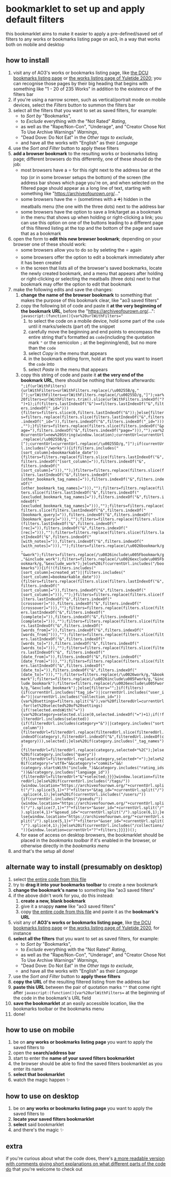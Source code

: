 # bookmarklet to set up and apply default filters
this bookmarklet aims to make it easier to apply a pre-defined/saved set of filters to any works or bookmarks listing page on ao3, in a way that works both on mobile and desktop

## how to install
1. visit any of AO3's works or bookmarks listing page, like [the DCU bookmarks listing page](https://archiveofourown.org/tags/DCU/bookmarks) or [the works listing page of Yuletide 2020](https://archiveofourown.org/collections/yuletide2020/works); you can recognise those pages by their big heading that begins with something like "1 - 20 of 235 Works" in addition to the existence of the filters bar
2. if you're using a narrow screen, such as vertical/portrait mode on mobile devices, select the _Filters_ button to summon the filters bar
3. select all the filters that you want to set as saved filters, for example:
    - to _Sort by_ "Bookmarks",
    - to _Exclude_ everything with the "Not Rated" _Rating_,
    - as well as the "Rape/Non-Con", "Underage", and "Creator Chose Not To Use Archive Warnings" _Warnings_, 
    - "Dead Dove: Do Not Eat" in the _Other tags to exclude_,
    - and have all the works with "English" as their _Language_
4. use the _Sort and Filter_ button to apply these filters
5. **add a browser bookmark** to the resulting works or bookmarks listing page; different browsers do this differently, one of these should do the job:
    - most browsers have a :star: for this right next to the address bar at the top (or in some browser setups the bottom) of the screen (the address bar shows which page you're on, and when selected on the filtered page should appear as a long line of text, starting with something like "https://archiveofourown.org/..."
    - some browsers have the :star: (sometimes with a :heavy_plus_sign:) hidden in the meatballs menu (the one with the three dots) next to the address bar
    - some browsers have the option to save a link/target as a bookmark in the menu that shows up when holding or right-clicking a link; you can use this option on one of the buttons leading to a different page of this filtered listing at the top and the bottom of the page and save that as a bookmark
6. open the form to **edit this new browser bookmark**; depending on your browser one of these should work:
    - some browsers allow you to do so by seleting the :star: again
    - some browsers offer the option to edit a bookmark immediately after it has been created
    - in the screen that lists all of the browser's saved bookmarks, locate the newly created bookmark, and a menu that appears after holding or right-clicking or selecting the meatballs (three dots) next to that bookmark may offer the option to edit that bookmark
7. make the following edits and save the changes:
    1. **change the name of the browser bookmark** to something that makes the purpose of this bookmark clear, like "ao3 saved filters"
    2. copy the following bit of code and paste it **at the very beginning of the bookmark URL**, before the "https://archiveofourown.org/...": `javascript:(function(){var%20urlWithFilters="`
        1. to select the code on a mobile device, hold some part of the `code` until it marks/selects (part of) the snippet
        2. carefully move the beginning and end points to encompass the entire string that's formatted as `code`(including the quotation mark `"` or the semicolon `;` at the beginning/end), but no more than the `code`
        3. select _Copy_ in the menu that appears
        4. in the bookmark editing form, hold at the spot you want to insert the `code` into
        5. select _Paste_ in the menu that appears
    3. copy this string of code and paste it **at the very end of the bookmark URL**, there should be nothing that follows afterwards: `";if(urlWithFilters){urlWithFilters=urlWithFilters.replace(/\u00255B/g,"[");urlWithFilters=urlWithFilters.replace(/\u00255D/g,"]");var%20filters=urlWithFilters.trim().slice(urlWithFilters.indexOf("?")+1);if(filters.lastIndexOf("&")==filters.lastIndexOf("&",filters.indexOf("_id="))){filters=filters.slice(0,filters.lastIndexOf("&"));}else{filters=filters.replace(filters.slice(filters.lastIndexOf("&",filters.indexOf("_id=")),filters.indexOf("&",filters.indexOf("_id="))),"");}filters=filters.replace(filters.slice(filters.indexOf("&page="),filters.indexOf("&",filters.indexOf("page="))),"");var%20currentUrl=new%20String(window.location);currentUrl=currentUrl.replace(/\u00255B/g,"[");currentUrl=currentUrl.replace(/\u00255D/g,"]");if(currentUrl.includes("/works")){if(filters.includes("[sort_column]=bookmarkable_date")){filters=filters.replace(filters.slice(filters.lastIndexOf("&",filters.indexOf("[sort_column]=")),filters.indexOf("&", filters.indexOf("[sort_column]="))),"");}filters=filters.replace(filters.slice(filters.lastIndexOf("&",filters.indexOf("[other_bookmark_tag_names]=")),filters.indexOf("&",filters.indexOf("[other_bookmark_tag_names]="))),"");filters=filters.replace(filters.slice(filters.lastIndexOf("&",filters.indexOf("[excluded_bookmark_tag_names]=")),filters.indexOf("&",filters.indexOf("[excluded_bookmark_tag_names]="))),"");filters=filters.replace(filters.slice(filters.lastIndexOf("&",filters.indexOf("[bookmark_query]=")),filters.indexOf("&",filters.indexOf("[bookmark_query]="))),"");filters=filters.replace(filters.slice(filters.lastIndexOf("&",filters.indexOf("[rec]=")),filters.indexOf("&",filters.indexOf("[rec]="))),"");filters=filters.replace(filters.slice(filters.lastIndexOf("&",filters.indexOf("[with_notes]=")),filters.indexOf("&",filters.indexOf("[with_notes]="))),"");filters=filters.replace(/\u0026bookmark/g, "&work");filters=filters.replace(/\u0026include\u005Fbookmark/g,"&include_work");filters=filters.replace(/\u0026exclude\u005Fbookmark/g,"&exclude_work");}else%20if(currentUrl.includes("/bookmarks")){if(!(filters.includes("[sort_column]=created_at")||filters.includes("[sort_column]=bookmarkable_date"))){filters=filters.replace(filters.slice(filters.lastIndexOf("&",filters.indexOf("[sort_column]=")),filters.indexOf("&",filters.indexOf("[sort_column]="))),"");}filters=filters.replace(filters.slice(filters.lastIndexOf("&",filters.indexOf("[crossover]=")),filters.indexOf("&",filters.indexOf("[crossover]="))),"");filters=filters.replace(filters.slice(filters.lastIndexOf("&",filters.indexOf("[complete]=")),filters.indexOf("&",filters.indexOf("[complete]="))),"");filters=filters.replace(filters.slice(filters.lastIndexOf("&",filters.indexOf("[words_from]=")),filters.indexOf("&",filters.indexOf("[words_from]"))),"");filters=filters.replace(filters.slice(filters.lastIndexOf("&",filters.indexOf("[words_to]=")),filters.indexOf("&",filters.indexOf("[words_to]="))),"");filters=filters.replace(filters.slice(filters.lastIndexOf("&", filters.indexOf("[date_from]=")),filters.indexOf("&",filters.indexOf("[date_from]="))),"");filters=filters.replace(filters.slice(filters.lastIndexOf("&",filters.indexOf("[date_to]=")),filters.indexOf("&",filters.indexOf("[date_to]="))),"");filters=filters.replace(/\u0026work/g,"&bookmark");filters=filters.replace(/\u0026include\u005Fwork/g,"&include_bookmark");filters=filters.replace(/\u0026exclude\u005Fwork/g,"&exclude_bookmark");}else{filters="";}if(filters){if(currentUrl.includes("tag_id=")||currentUrl.includes("user_id=")||currentUrl.includes("collection_id=")){var%20settings=filters.split("&");var%20filteredUrl=currentUrl;for(let%20selected%20of%20settings){if(!selected.endsWith("=")){var%20category=selected.slice(0,selected.indexOf("=")+1);if(!filteredUrl.includes(selected)){if(filteredUrl.includes(category+"&")||category.includes("sort_column")){filteredUrl=filteredUrl.replace(filteredUrl.slice(filteredUrl.indexOf(category),filteredUrl.indexOf("&",filteredUrl.indexOf(category))),selected);}else%20if(category.includes("_tag_names")){filteredUrl=filteredUrl.replace(category,selected+"%2C");}else%20if(category.includes("query")){filteredUrl=filteredUrl.replace(category,selected+"+");}else%20if(category!="utf8="&&category!="commit="&&!(category.startsWith("include_")&&category.includes("rating_ids"))&&!category.includes("language_id")){filteredUrl=filteredUrl+"&"+selected;}}}}window.location=filteredUrl;}else%20if(currentUrl.includes("/tags/")){window.location="https://archiveofourown.org/"+currentUrl.split("/").splice(5,1)+"?"+filters+"&tag_id="+currentUrl.split("/").splice(4,1);}else%20if(currentUrl.includes("/users/")){if(currentUrl.includes("/pseuds/")){window.location="https://archiveofourown.org/"+currentUrl.split("/").splice(7,1)+"?"+filters+"&user_id="+currentUrl.split("/").splice(4,1)+"&pseud_id="+currentUrl.split("/").splice(6,1);}else{window.location="https://archiveofourown.org/"+currentUrl.split("/").splice(5,1)+"?"+filters+"&user_id="+currentUrl.split("/").splice(4,1);}}else%20if(currentUrl.includes("/collections/")){window.location=currentUrl+"?"+filters;}}}})();`
    4. for ease of access on desktop browsers, the bookmarklet should be placed in the _bookmarks toolbar_ if it's enabled in the browser, or otherwise directly in the _bookmarks menu_
7. and that's the setup all done!

## alternate way to install (presumably on desktop)
1. select [the entire code from this file](https://raw.githubusercontent.com/RhineCloud/ao3-bookmarklets/main/default-filters/ao3-saved-filters-blank.js)
2. try to **drag it into your bookmarks toolbar** to create a new bookmark
3. **change the bookmark's name** to something like "ao3 saved filters"
4. if the above didn't work for you, do this instead:
    1. **create a new, blank bookmark**
    2. give it a snappy **name** like "ao3 saved filters"
    3. copy [the entire code from this file](https://raw.githubusercontent.com/RhineCloud/ao3-bookmarklets/main/default-filters/ao3-saved-filters-blank.js) and paste it as the **bookmark's URL**
5. visit any of **AO3's works or bookmarks listing page**, like [the DCU bookmarks listing page](https://archiveofourown.org/tags/DCU/bookmarks) or [the works listing page of Yuletide 2020](https://archiveofourown.org/collections/yuletide2020/works), for instance
6. **select all the filters** that you want to set as saved filters, for example:
    - to _Sort by_ "Bookmarks",
    - to _Exclude_ everything with the "Not Rated" _Rating_,
    - as well as the "Rape/Non-Con", "Underage", and "Creator Chose Not To Use Archive Warnings" _Warnings_, 
    - "Dead Dove: Do Not Eat" in the _Other tags to exclude_,
    - and have all the works with "English" as their _Language_
7. use the _Sort and Filter_ button to **apply these filters**
8. **copy the URL** of the resulting filtered listing from the address bar
9. **paste this URL** between the pair of quotation marks `""` that come right after `javascript:(function(){var%20urlWithFilters=` at the beginning of the code in the bookmark's URL field
10. **save the bookmarklet** at an easily accessible location, like the bookmarks toolbar or the bookmarks menu
11. done!

## how to use on mobile
1. be on **any works or bookmarks listing page** you want to apply the saved filters to
2. open the **search/address bar**
3. start to enter the **name of your saved filters bookmarklet**
4. the browser should be able to find the saved filters bookmarklet as you enter its name
5. **select that bookmarklet**
6. watch the magic happen :sparkles:

## how to use on desktop
1. be on **any works or bookmarks listing page** you want to apply the saved filters to
2. **locate your saved filters bookmarklet**
3. **select** said bookmarklet
4. and there's the magic :sparkles:

## extra
if you're curious about what the code does, there's [a more readable version with comments giving short explanations on what different parts of the code do](https://github.com/RhineCloud/ao3-bookmarklets/blob/main/default-filters/ao3-saved-filters-readable.js) that you're welcome to check out
